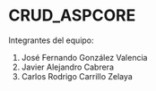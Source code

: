 # CRUD_ASPCORE
Integrantes del equipo:
1. José Fernando González Valencia
2. Javier Alejandro Cabrera
3. Carlos Rodrigo Carrillo Zelaya
